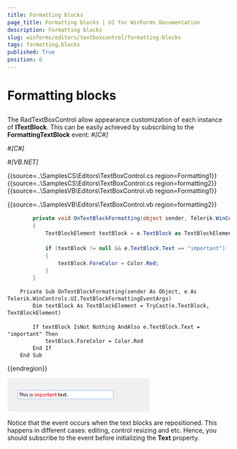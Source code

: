 ```yaml
---
title: Formatting blocks
page_title: Formatting blocks | UI for WinForms Documentation
description: Formatting blocks
slug: winforms/editors/textboxcontrol/formatting-blocks
tags: formatting,blocks
published: True
position: 6
---
```


# Formatting blocks



## 

The RadTextBoxControl allow appearance customization of each instance of 
        	__ITextBlock__. This can be easily achieved by subscribing 
        	to the __FormattingTextBlock__ event:
        #_[C#]_

	

#_[C#]_

	

#_[VB.NET]_

	



{{source=..\SamplesCS\Editors\TextBoxControl.cs region=Formatting1}} 
{{source=..\SamplesCS\Editors\TextBoxControl.cs region=formatting2}} 
{{source=..\SamplesVB\Editors\TextBoxControl.vb region=Formatting1}} 

{{source=..\SamplesVB\Editors\TextBoxControl.vb region=formatting2}} 

````C#
        private void OnTextBlockFormatting(object sender, Telerik.WinControls.UI.TextBlockFormattingEventArgs e)
        {
            TextBlockElement textBlock = e.TextBlock as TextBlockElement;

            if (textBlock != null && e.TextBlock.Text == "important")
            {
                textBlock.ForeColor = Color.Red;
            }
        }
````
````VB.NET
    Private Sub OnTextBlockFormatting(sender As Object, e As Telerik.WinControls.UI.TextBlockFormattingEventArgs)
        Dim textBlock As TextBlockElement = TryCast(e.TextBlock, TextBlockElement)

        If textBlock IsNot Nothing AndAlso e.TextBlock.Text = "important" Then
            textBlock.ForeColor = Color.Red
        End If
    End Sub
````

{{endregion}} 


![editors-textboxcontrol-formatting-blocks 001](images/editors-textboxcontrol-formatting-blocks001.png)

Notice that the event occurs when the text blocks are repositioned. This happens in different cases:
        	editing, control resizing and etc. Hence, you should subscribe to the event before initializing
        	the __Text__ property.
        
